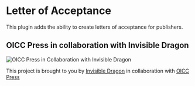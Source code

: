 # Letter of Acceptance

This plugin adds the ability to create letters of acceptance for publishers.

## OICC Press in collaboration with Invisible Dragon

![OICC Press in Collaboration with Invisible Dragon](https://images.invisibledragonltd.com/oicc-collab.png)

This project is brought to you by [Invisible Dragon](https://invisibledragonltd.com/ojs/) in collaboration with
[OICC Press](https://oiccpress.com/)
